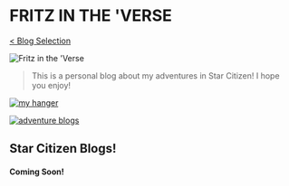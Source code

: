 # FRITZ IN THE 'VERSE

[< Blog Selection](/)

![Fritz in the 'Verse](/images/fritz-in-the-verse.png)

> This is a personal blog about my adventures in Star Citizen!  I hope you enjoy!

[![my hanger](/images/whats-in-my-hangar.png)](/star-citizen/hangar/)

[![adventure blogs](/images/adventure-blogs.png)](/star-citizen/blog/)

## Star Citizen Blogs!

#### Coming Soon!